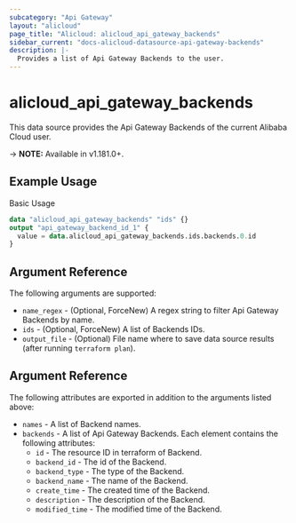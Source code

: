 ```yaml
---
subcategory: "Api Gateway"
layout: "alicloud"
page_title: "Alicloud: alicloud_api_gateway_backends"
sidebar_current: "docs-alicloud-datasource-api-gateway-backends"
description: |-
  Provides a list of Api Gateway Backends to the user.
---
```


# alicloud\_api\_gateway\_backends

This data source provides the Api Gateway Backends of the current Alibaba Cloud user.

-> **NOTE:** Available in v1.181.0+.

## Example Usage

Basic Usage

```terraform
data "alicloud_api_gateway_backends" "ids" {}
output "api_gateway_backend_id_1" {
  value = data.alicloud_api_gateway_backends.ids.backends.0.id
}
```

## Argument Reference

The following arguments are supported:

* `name_regex` - (Optional, ForceNew) A regex string to filter Api Gateway Backends by name.
* `ids` - (Optional, ForceNew) A list of Backends IDs.
* `output_file` - (Optional) File name where to save data source results (after running `terraform plan`).

## Argument Reference

The following attributes are exported in addition to the arguments listed above:

* `names` - A list of Backend names.
* `backends` - A list of Api Gateway Backends. Each element contains the following attributes: 
  * `id` - The resource ID in terraform of Backend.
  * `backend_id` -  The id of the Backend.
  * `backend_type` - The type of the Backend.
  * `backend_name` - The name of the Backend.
  * `create_time` - The created time of the Backend.
  * `description` - The description of the Backend.
  * `modified_time` - The modified time of the Backend.
